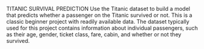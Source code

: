  TITANIC SURVIVAL PREDICTION
 Use the Titanic dataset to build a model that predicts whether a
 passenger on the Titanic survived or not. This is a classic beginner
 project with readily available data.
 The dataset typically used for this project contains information
 about individual passengers, such as their age, gender, ticket
 class, fare, cabin, and whether or not they survived.
